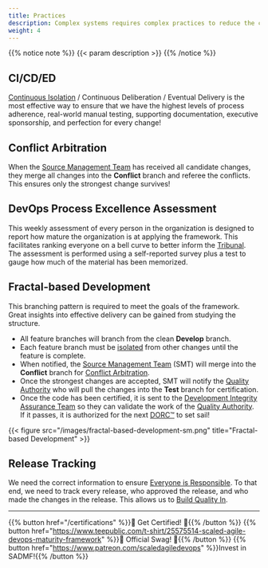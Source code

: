```yaml
---
title: Practices
description: Complex systems requires complex practices to reduce the complexity!
weight: 4
---
```


{{% notice note %}}
{{< param description >}}
{{% /notice %}}

## CI/CD/ED

[Continuous Isolation](https://continuousisolation.com/) / Continuous Deliberation / Eventual Delivery is the most effective way to ensure that we have the highest levels of process adherence, real-world manual testing, supporting documentation, executive sponsorship, and perfection for every change!

## Conflict Arbitration

When the [Source Management Team](/roles/#source-management-team) has received all candidate changes, they merge all changes into the **Conflict** branch and referee the conflicts. This ensures only the strongest change survives!

## DevOps Process Excellence Assessment

This weekly assessment of every person in the organization is designed to report how mature the organization is at applying the framework. This facilitates ranking everyone on a bell curve to better inform the [Tribunal](/release-convoy/#tribunal). The assessment is performed using a self-reported survey plus a test to gauge how much of the material has been memorized.

## Fractal-based Development

This branching pattern is required to meet the goals of the framework. Great insights into effective delivery can be gained from studying the structure.

- All feature branches will branch from the clean **Develop** branch.
- Each feature branch must be [isolated](https://continuousisolation.com/) from other changes until the feature is complete.
- When notified, the [Source Management Team](/roles/#source-management-team) (SMT) will merge into the **Conflict** branch for [Conflict Arbitration](#conflict-arbitration).
- Once the strongest changes are accepted, SMT will notify the [Quality Authority](/roles/#quality-authority-qa) who will pull the changes into the **Test** branch for certification.
- Once the code has been certified, it is sent to the [Development Integrity Assurance Team](/roles/#development-integrity-assurance-team-diat) so they can validate the work of the [Quality Authority](/roles/#quality-authority-qa). If it passes, it is authorized for the next [DORC&trade;](/release-convoy/) to set sail!

{{< figure src="/images/fractal-based-development-sm.png" title="Fractal-based Development" >}}

## Release Tracking

We need the correct information to ensure [Everyone is Responsible](/principles/#everyone-is-responsible). To that end, we need to track every release, who approved the release, and who made the changes in the release. This allows us to [Build Quality In](/principles/#build-quality-in).

---

{{% button href="/certifications" %}}🏅 Get Certified! 🏅{{% /button %}}
{{% button href="https://www.teepublic.com/t-shirt/25575514-scaled-agile-devops-maturity-framework" %}}💸 Official Swag! 💸{{% /button %}}
{{% button href="https://www.patreon.com/scaledagiledevops" %}}Invest in SADMF!{{% /button %}}
